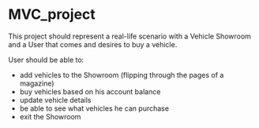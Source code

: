 # MVC_project

This project should represent a real-life scenario with a Vehicle Showroom and a User that comes and desires to buy a vehicle.

User should be able to:
-  add vehicles to the Showroom (flipping through the pages of a magazine)
-  buy vehicles based on his account balance
-  update vehicle details
-  be able to see what vehicles he can purchase
-  exit the Showroom
